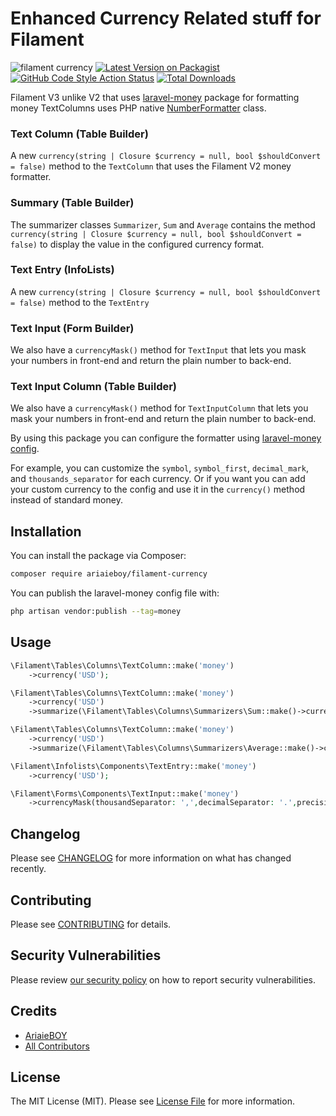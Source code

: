 # Enhanced Currency Related stuff for Filament
![filament currency](https://banners.beyondco.de/Filament%20Currency.jpeg?theme=dark&packageManager=composer+require&packageName=ariaieboy%2Ffilament-currency&pattern=texture&style=style_2&description=Filament+laravel-money+formatter&md=1&showWatermark=1&fontSize=150px&images=currency-dollar&widths=500&heights=500)
[![Latest Version on Packagist](https://img.shields.io/packagist/v/ariaieboy/filament-currency.svg?style=flat-square)](https://packagist.org/packages/ariaieboy/filament-currency)
[![GitHub Code Style Action Status](https://img.shields.io/github/actions/workflow/status/ariaieboy/filament-currency/fix-php-code-styling.yml?label=code%20style&style=flat-square)](https://github.com/ariaieboy/filament-currency/actions?query=workflow%3A"Fix+PHP+Code+Styling"+branch%3Amain)
[![Total Downloads](https://img.shields.io/packagist/dt/ariaieboy/filament-currency.svg?style=flat-square)](https://packagist.org/packages/ariaieboy/filament-currency)

Filament V3 unlike V2 that uses [laravel-money](https://github.com/akaunting/laravel-money) package for formatting money TextColumns uses PHP native [NumberFormatter](https://www.php.net/manual/en/class.numberformatter.php) class.

### Text Column (Table Builder)

A new `currency(string | Closure $currency = null, bool $shouldConvert = false)` method to the `TextColumn` that uses the Filament V2 money formatter.

### Summary (Table Builder)

The summarizer classes `Summarizer`, `Sum` and `Average` contains the method `currency(string | Closure $currency = null, bool $shouldConvert = false)` to display the value in the configured currency format.

### Text Entry (InfoLists)

A new `currency(string | Closure $currency = null, bool $shouldConvert = false)` method to the `TextEntry`

### Text Input (Form Builder)

We also have a `currencyMask()` method for `TextInput` that lets you mask your numbers in front-end and return the plain number to back-end.

### Text Input Column (Table Builder)

We also have a `currencyMask()` method for `TextInputColumn` that lets you mask your numbers in front-end and return the plain number to back-end.

By using this package you can configure the formatter using [laravel-money config](https://github.com/akaunting/laravel-money/blob/master/config/money.php).

For example, you can customize the `symbol`, `symbol_first`, `decimal_mark`, and `thousands_separator` for each currency. Or if you want you can add your custom currency to the config and use it in the `currency()` method instead of standard money.

## Installation

You can install the package via Composer:

```bash
composer require ariaieboy/filament-currency
```

You can publish the laravel-money config file with:

```bash
php artisan vendor:publish --tag=money
```

## Usage

```php
\Filament\Tables\Columns\TextColumn::make('money')
    ->currency('USD');

\Filament\Tables\Columns\TextColumn::make('money')
    ->currency('USD')
    ->summarize(\Filament\Tables\Columns\Summarizers\Sum::make()->currency());

\Filament\Tables\Columns\TextColumn::make('money')
    ->currency('USD')
    ->summarize(\Filament\Tables\Columns\Summarizers\Average::make()->currency());

\Filament\Infolists\Components\TextEntry::make('money')
    ->currency('USD');

\Filament\Forms\Components\TextInput::make('money')
    ->currencyMask(thousandSeparator: ',',decimalSeparator: '.',precision: 2)
```

## Changelog

Please see [CHANGELOG](CHANGELOG.md) for more information on what has changed recently.

## Contributing

Please see [CONTRIBUTING](.github/CONTRIBUTING.md) for details.

## Security Vulnerabilities

Please review [our security policy](../../security/policy) on how to report security vulnerabilities.

## Credits

- [AriaieBOY](https://github.com/ariaieboy)
- [All Contributors](../../contributors)

## License

The MIT License (MIT). Please see [License File](LICENSE.md) for more information.
